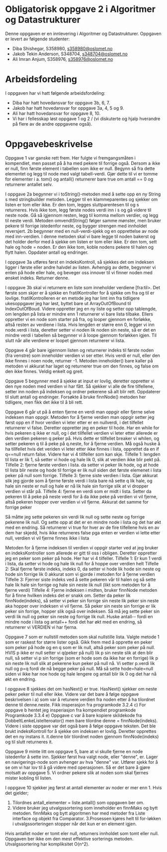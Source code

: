 # Obligatorisk oppgave 2 i Algoritmer og Datastrukturer

Denne oppgaven er en innlevering i Algoritmer og Datastrukturer. 
Oppgaven er levert av følgende studenter:
* Diba Shishegar, S358980, s358980@oslomet.no
* Jakob Tekin Anderson, S348704, s348704@oslomet.no
* Ali Imran Anjum, S358976, s358976@oslomet.no

# Arbeidsfordeling

I oppgaven har vi hatt følgende arbeidsfordeling:
* Diba har hatt hovedansvar for oppgave 3b, 6, 7.
* Jakob har hatt hovedansvar for oppgave 3a, 4, 5 og 9.
* Ali har hatt hovedansvar for oppgave 8, 10.
* Vi har i fellesskap løst oppgave 1 og 2 / (vi diskuterte og hjalp hverandre på flere av de andre oppgavene også).

# Oppgavebeskrivelse

Oppgave 1 var ganske rett frem. Her fulgte vi fremgangsmåten i kompendiet,
men passet på å ha med pekere til forrige også. Dersom a ikke er null, finn
første element i tabellen som ikke er null. Begynn så fra dette elementet og
legg til node med valgt tabell-verdi. Gjør dette til vi er tomme for
elementer i a. tom() og antall() returnerer bare true om antall == 0 og
returnerer antallet selv.

I oppgave 2a begynner vi i toString()-metoden med å sette opp en ny String s med stringbuilder 
metoden. Legger til en klammeparentes og sjekker om listen er tom eller ikke. Er den tom, 
legges sluttparentesen til og s returneres. Hvis ikke tom, legg første nodes verdi 
inn i s og gå videre til neste node. Gå så igjennom resten, legg til komma mellom verdier, og 
legg til neste verdi. Metoden omvendtString() følger samme mønster, men bruker pekere til forrige 
istedenfor neste, og bygger strengen med innholdet reversjert.
2b begynner med en null-verdi-sjekk og en opprettelse av node med inn-verdien.
I denne metoden skal vi bare legge til noden bakerst og det holder derfor med å 
sjekke om listen er tom eller ikke. Er den tom, sett hale og hode = noden. Er den 
ikke tom, koble nodens pekere til halen og flytt halen. Oppdater antall og endringer.

I oppgave 3a utføres først en indeksKontroll, så sjekkes det om indeksen
ligger i første eller andre halvdel av listen. Avhengig av dette, begynner vi
enten på hode eller hale, og beveger oss innover til vi finner noden med
ønsket indeks. Returner denne.

I oppgave 3b skal vi returnere en liste som inneholder verdiene [fra:til>. Det første som skjer er
å sjekke en fratilKontroller for å sjekke om fra og til er lovlige. fratilKontrolleren er en metode jeg har limt inn fra
tidligere ukesoppgaver jeg har løst, byttet bare ut ArrayOutOfBound til IndexOutOfBoud. 
Videre oppretter jeg en ny liste og setter opp tablengde, om lengden på lista er mindre enn 1 returnerer
vi bare lista tilbake. Ellers oppretter vi en node som starter på fra, og looper gjennom en forløkke, 
altså resten av verdiene i lista. Hvis lengden er større enn 0, legger
vi inn node.verdi i lista, deretter setter vi noden lik noden sin neste, så er det en mindre verdi i tabellen
så begynner vi å loope gjennom forløkken igjen. Til slutt når alle verdiene er loopet gjennom returnerer vi lista.

Oppgave 4 går bare igjennom listen og returnerer indeks til første noden (fra
venstre) som inneholder verdien vi ser etter. Hvis verdi er null, eller den
ikke finnes i noen node, returner -1. Metoden inneholder() bare kaller på
metoden vi akkurat har laget og returnerer true om den finnes, og false om
den ikke finnes. Veldig enkelt og greit.

Oppgave 5 begynner med å sjekke at input er lovlig, deretter oppretter vi den
nye noden med verdien vi har fått. Så sjekker vi alle de fire tilfellene,
setter inn noden på indeksen og ordner pekerene så alt blir rett. Oppdaterer
til slutt antall og endringer. Forsøkte å bruke finnNode() metoden her
tidligere, men fikk det ikke til å bli rett.

Oppgave 6 går ut på å enten fjerne en verdi man oppgir eller fjerne selve indeksen man oppgir.
Metoden for å fjerne verdien man oppgir setter jeg først opp en if hvor verdien vi leter etter er en nullverdi, i det 
tilfellet returnerer vi false. Deretter oppretter jeg en peker til hode. Har en while for hvis pekeren q ikke er null, 
og i det tillfellet verdien vi leter etter allerede er den verdien pekeren q peker på. Hvis dette er tillfellet breaker
vi whilen, og setter pekeren q til å peke på q.neste, for å fjerne verdien. Må også huske å ha tillfellet hvis det veriden
vi leter etter ikke finnes i lista, opprettet da en if q==null return false. Videre har vi 4 tillfeller som kan skje.
Tilfelle 1: lengden til lista er lik 1, så setter vi hode og hale lik 0, slik at verdien ikke blir pekt på.
Tilfelle 2: fjerne første verdien i lista. da setter vi peker lik hode, og at hode til lista blir neste
og hode til forrige er lik null siden det første elemenet i lista peker på null som forrige.
Tilfelle 3: fjerne siste verdien i lista. Gjør akkurat slik jeg gjorde som å fjerne første verdi i lista 
bare nå sette q lik hale, og hale sin neste er null og hale er nå lik hale sin forrige slik at vi dropper verdien vi står 
på.
Tilfelle 4: fjerne en verdi som er midt i lista. Setter da pekeren til å peke på neste verdi for å da ikke peke på verdien
vi vil fjerne, altså pekeren hopper over verdien vi vil fjerne. Akkurat det samme for forrige peker

Så måtte jeg sette pekeren sin verdi lik null og sette neste og forrige pekerene lik null.
Og sette opp at det er en mindre node i lista og det har økt med en endring. Så returnerer vi true for hver av de fire 
tilfellene hvis en av dem har skjedd, hvis ikke returneres false pga enten er verdien vi lette etter null, verdien vi
vil fjerne finnes ikke i lista

Metoden for å fjerne indeksen til verdien vi oppgir starter ved at jeg bruker en indeksKontroller som allerede er gitt
til oss i obligen. Deretter oppretter jeg en peker som peker på hode. Her har vi 4 tilfeller.
Tilfelle 1: Er kun 1 verdi i lista, da setter vi hode og hale lik null for å hoppe over verdien helt
Tilfelle 2: Skal fjerne første indeks, indeks 0, da setter vi hode lik hode sin neste og hode sin forrige lik 0 
akkurat som vi gjorde i metoden for å fjerne verdien
Tilfelle 3: Fjerner siste indeks ved å sette pekeren vår til halen og så sette hale lik hale sin forrige og hale sin neste
lik null (likt som metoden for å fjerne verdi)
Tilfelle 4: Fjerne indeksen i midten, bruker finnNode metoden for å finne hvilken indeks det er snakk om.
Setter da peker lik finnNode(indeks), så setter vi peker sin forrige sin neste lik peker sin neste aka hopper
over indeksen vi vil fjerne. Så peker sin neste sin forrige er lik peker sin forrige, hopper slik også over indeksen.
Så må jeg sette peker sin verdi lik null og peker sin neste og forrige lik null. 
Huske antall-- fordi en mindre node i lista og antall++ fordi det har økt med en endring, så returnerer vi VERDIEN vi 
har fjerna.

Oppgave 7 som er nullstill metoden som skal nullstille lista. Valgte metode 1 som er raskest for større lister også.
Gikk frem med å opprette en peker som peker på hode og en q som er lik null, altså peker som peker på null.
HVIS p ikke er null setter vi q(peker på null) lik p sin neste slik at den blir null, så setter vi p sin forrige
(som er hode som da ikke har en forrige) 
lik p sin neste lik null slik at pekerene kun peker på null nå. Vi setter p.verdi lik null og p=q fordi de nå begge peker
på null. Må så sette hode=hale=null siden vi ikke har noe hode og hale lengere og antall blir lik 0
og det har nå økt en endring.

I opgpave 8 sjekkes det om hasNext() er true. HasNext() sjekker om neste peker peker til null eller ikke.
Videre var det bare å følge oppgave beskrivelsen i a) som var å retunere verdien fra noden 
etter å ha tilordnet denne til denne.neste. Fikk insperasjon fra programkode 3.2.4 c)
For oppgave b hentet jeg insperiasjon fra kompendiet programkode Programkode 3.3.4 e)
Oppgave c var å bare kopiere skildekode fra DobbeltLenkeListeIteroator() men bare tilordne denne = finnNode(indeks).
Videre i siste oppgave var det også bare å følge oppgave teksten. Det ble brukt indeksKontroll
for å sjekke om indeksen er lovlig. Deretter opprettes det en ny instans it. it.denne blir tilordnet noden gjennom finnNode(indeks)
og til slutt returneres it.

Oppgave 9 minte litt om oppgave 5, bare at vi skulle fjerne en node
istedenfor å sette inn. Sjekker først hva valgt node, eller "denne", er.
Lager en navigerings-node som avhenger av hva "denne" var. Utfører sjekk
for å se om vi har lov til å gå videre med operasjonen. Så er det bare å
gjøre motsatt av oppgave 5. Vi ordner pekere slik at noden som skal fjernes
mister kobling til listen.

I oppgave 10 sjekker jeg først at antall elementer av noder er mer enn 1. Hvis det gjelder;
1. Tilordnes antall_elementer = liste.antall() som oppgaven ber om. 
2. Videre bruker jeg utvalgssortering som inneholder en finnMaks og bytt metoden. 
finnMaks og bytt algoritmen har med metoder fra Liste interface og objekt fra Comparator.
3.Prosessen kjøres helt til for-løkken i utvalgssorteringen stopper når det kun er en element igjen.

Hvis antallet noder er tomt eler null, returners innholdet som tomt eller null. 
Oppgaven ber ikke om den mest effektive sorterings metoden. Utvalgssortering har kompliksitet O(n^2).

